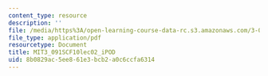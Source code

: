 ```yaml
---
content_type: resource
description: ''
file: /media/https%3A/open-learning-course-data-rc.s3.amazonaws.com/3-091sc-introduction-to-solid-state-chemistry-fall-2010/8b0829ac5ee861e3bcb2a0c6ccfa6314_MIT3_091SCF10lec02_iPOD.pdf
file_type: application/pdf
resourcetype: Document
title: MIT3_091SCF10lec02_iPOD
uid: 8b0829ac-5ee8-61e3-bcb2-a0c6ccfa6314
---
```

